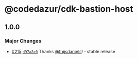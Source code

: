 # @codedazur/cdk-bastion-host

## 1.0.0

### Major Changes

- [#215](https://github.com/codedazur/toolkit/pull/215) [`d97a8c0`](https://github.com/codedazur/toolkit/commit/d97a8c0d4aa9b054dd2b22030db4f3625e740b3b) Thanks [@thijsdaniels](https://github.com/thijsdaniels)! - stable release
